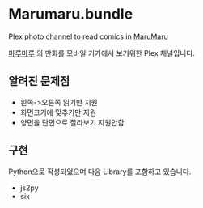 Marumaru.bundle
===============

Plex photo channel to read comics in [MaruMaru](http://marumaru.in)

[마루마루](http://marumaru.in) 의 만화를 모바일 기기에서 보기위한 Plex 채널입니다.

## 알려진 문제점

* 왼쪽->오른쪽 읽기만 지원
* 화면크기에 맞추기만 지원
* 양면을 단면으로 잘라보기 지원안함

## 구현

Python으로 작성되었으며 다음 Library를 포함하고 있습니다.

* js2py
* six
